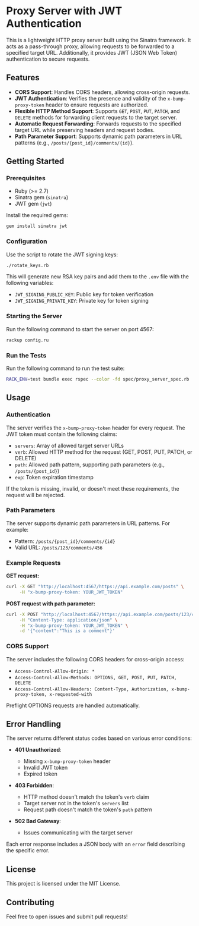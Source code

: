 # Proxy Server with JWT Authentication

This is a lightweight HTTP proxy server built using the Sinatra framework. It acts as a pass-through proxy, allowing requests to be forwarded to a specified target URL. Additionally, it provides JWT (JSON Web Token) authentication to secure requests.

## Features

- **CORS Support**: Handles CORS headers, allowing cross-origin requests.
- **JWT Authentication**: Verifies the presence and validity of the `x-bump-proxy-token` header to ensure requests are authorized.
- **Flexible HTTP Method Support**: Supports `GET`, `POST`, `PUT`, `PATCH`, and `DELETE` methods for forwarding client requests to the target server.
- **Automatic Request Forwarding**: Forwards requests to the specified target URL while preserving headers and request bodies.
- **Path Parameter Support**: Supports dynamic path parameters in URL patterns (e.g., `/posts/{post_id}/comments/{id}`).

## Getting Started

### Prerequisites

- Ruby (>= 2.7)
- Sinatra gem (`sinatra`)
- JWT gem (`jwt`)

Install the required gems:
```bash
gem install sinatra jwt
```

### Configuration

Use the script to rotate the JWT signing keys:
```bash
./rotate_keys.rb
```
This will generate new RSA key pairs and add them to the `.env` file with the following variables:
- `JWT_SIGNING_PUBLIC_KEY`: Public key for token verification
- `JWT_SIGNING_PRIVATE_KEY`: Private key for token signing

### Starting the Server

Run the following command to start the server on port 4567:
```bash
rackup config.ru
```

### Run the Tests

Run the following command to run the test suite:
```bash
RACK_ENV=test bundle exec rspec --color -fd spec/proxy_server_spec.rb
```

## Usage

### Authentication

The server verifies the `x-bump-proxy-token` header for every request. The JWT token must contain the following claims:

- `servers`: Array of allowed target server URLs
- `verb`: Allowed HTTP method for the request (GET, POST, PUT, PATCH, or DELETE)
- `path`: Allowed path pattern, supporting path parameters (e.g., `/posts/{post_id}`)
- `exp`: Token expiration timestamp

If the token is missing, invalid, or doesn't meet these requirements, the request will be rejected.

### Path Parameters

The server supports dynamic path parameters in URL patterns. For example:
- Pattern: `/posts/{post_id}/comments/{id}`
- Valid URL: `/posts/123/comments/456`

### Example Requests

**GET request:**
```bash
curl -X GET "http://localhost:4567/https://api.example.com/posts" \
     -H "x-bump-proxy-token: YOUR_JWT_TOKEN"
```

**POST request with path parameter:**
```bash
curl -X POST "http://localhost:4567/https://api.example.com/posts/123/comments" \
     -H "Content-Type: application/json" \
     -H "x-bump-proxy-token: YOUR_JWT_TOKEN" \
     -d '{"content":"This is a comment"}'
```

### CORS Support

The server includes the following CORS headers for cross-origin access:
- `Access-Control-Allow-Origin: *`
- `Access-Control-Allow-Methods: OPTIONS, GET, POST, PUT, PATCH, DELETE`
- `Access-Control-Allow-Headers: Content-Type, Authorization, x-bump-proxy-token, x-requested-with`

Preflight OPTIONS requests are handled automatically.

## Error Handling

The server returns different status codes based on various error conditions:

- **401 Unauthorized**:
  - Missing `x-bump-proxy-token` header
  - Invalid JWT token
  - Expired token

- **403 Forbidden**:
  - HTTP method doesn't match the token's `verb` claim
  - Target server not in the token's `servers` list
  - Request path doesn't match the token's `path` pattern

- **502 Bad Gateway**:
  - Issues communicating with the target server

Each error response includes a JSON body with an `error` field describing the specific error.

## License

This project is licensed under the MIT License.

## Contributing

Feel free to open issues and submit pull requests!
